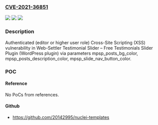 ### [CVE-2021-36851](https://cve.mitre.org/cgi-bin/cvename.cgi?name=CVE-2021-36851)
![](https://img.shields.io/static/v1?label=Product&message=Testimonial%20Slider%20%E2%80%93%20Free%20Testimonials%20Slider%20Plugin%20(WordPress%20plugin)&color=blue)
![](https://img.shields.io/static/v1?label=Version&message=%3C%3D%203.5.8.3%3C%3D%203.5.8.3%20&color=brighgreen)
![](https://img.shields.io/static/v1?label=Vulnerability&message=CWE-79%20Cross-site%20Scripting%20(XSS)&color=brighgreen)

### Description

Authenticated (editor or higher user role) Cross-Site Scripting (XSS) vulnerability in Web-Settler Testimonial Slider – Free Testimonials Slider Plugin (WordPress plugin) via parameters mpsp_posts_bg_color, mpsp_posts_description_color, mpsp_slide_nav_button_color.

### POC

#### Reference
No PoCs from references.

#### Github
- https://github.com/20142995/nuclei-templates

